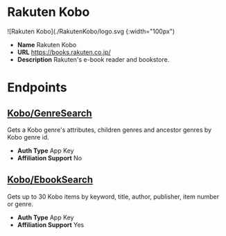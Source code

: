 # Rakuten Kobo

![Rakuten Kobo](./RakutenKobo/logo.svg {:width="100px")
* **Name** Rakuten Kobo
* **URL** https://books.rakuten.co.jp/
* **Description** Rakuten's e-book reader and bookstore.

# Endpoints

## [Kobo/GenreSearch](KoboGenreSearch)
Gets a Kobo genre's attributes, children genres and ancestor genres by Kobo genre id.
* **Auth Type** App Key
* **Affiliation Support** No

## [Kobo/EbookSearch](KoboEbookSearch)
Gets up to 30 Kobo items by keyword, title, author, publisher, item number or genre.
* **Auth Type** App Key
* **Affiliation Support** Yes
